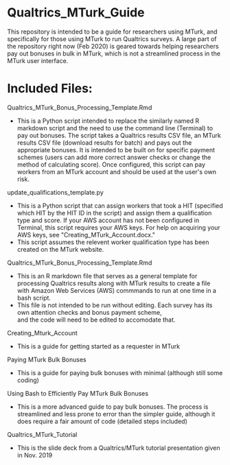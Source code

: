# Qualtrics_MTurk_Guide

This repository is intended to be a guide for researchers using MTurk, and specifically for those using MTurk to run Qualtrics surveys. A large part of the repository right now (Feb 2020) is geared towards helping researchers pay out bonuses in bulk in MTurk, which is not a streamlined process in the MTurk user interface.

# Included Files:

Qualtrics_MTurk_Bonus_Processing_Template.Rmd
  - This is a Python script intended to replace the similarly named R markdown script and the need to use the command line (Terminal) to pay out bonuses. The script takes a Qualtrics results CSV file, an MTurk results CSV file (download results for batch) and pays out the appropriate bonuses. It is intended to be built on for specific payment schemes (users can add more correct answer checks or change the method of calculating score). Once configured, this script can pay workers from an MTurk account and should be used at the user's own risk.
 
update_qualifications_template.py
  - This is a Python script that can assign workers that took a HIT (specified which HIT by the HIT ID in the script) and assign them a qualification type and score. If your AWS account has not been configured in Terminal, this script requires your AWS keys. For help on acquiring your AWS keys, see "Creating_MTurk_Account.docx."
  - This script assumes the relevent worker qualification type has been created on the MTurk website.

Qualtrics_MTurk_Bonus_Processing_Template.Rmd
  - This is an R markdown file that serves as a general template for processing Qualtrics results along with MTurk results to 
    create a file with Amazon Web Services (AWS) commmands to run at one time in a bash script.
  - This file is not intended to be run without editing. Each survey has its own attention checks and bonus payment scheme,   
    and the code will need to be edited to accomodate that.
    
Creating_Mturk_Account
  - This is a guide for getting started as a requester in MTurk
  
Paying MTurk Bulk Bonuses
  - This is a guide for paying bulk bonuses with minimal (although still some coding)
  
Using Bash to Efficiently Pay MTurk Bulk Bonuses
  - This is a more advanced guide to pay bulk bonuses. The process is streamlined and less prone to error than the simpler 
    guide, although it does require a fair amount of code (detailed steps included)
    
Qualtrics_MTurk_Tutorial
  - This is the slide deck from a Qualtrics/MTurk tutorial presentation given in Nov. 2019
